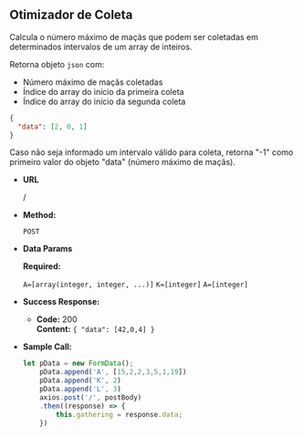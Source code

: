 **Otimizador de Coleta**
----
Calcula o número máximo de maçãs que podem ser coletadas em determinados intervalos de um array de inteiros.

Retorna objeto `json` com:
 - Número máximo de maçãs coletadas
 - Índice do array do início da primeira coleta
 - Índice do array do início da segunda coleta

```json
{
  "data": [2, 0, 1]
}
```

Caso não seja informado um intervalo válido para coleta, retorna "-1" como primeiro valor do objeto "data" (número máximo de maçãs).

* **URL**

  /

* **Method:**

  `POST`
  
* **Data Params**

  **Required:**

  `A=[array(integer, integer, ...)]`
  `K=[integer]`
  `A=[integer]`


* **Success Response:**

  * **Code:** 200 <br />
    **Content:** `{ "data": [42,0,4] }`
 
* **Sample Call:**

  ```javascript
  let pData = new FormData();
      pData.append('A', [15,2,2,3,5,1,19])
      pData.append('K', 2)
      pData.append('L', 3)
      axios.post('/', postBody)
      .then((response) => {
          this.gathering = response.data;          
      })
  ```